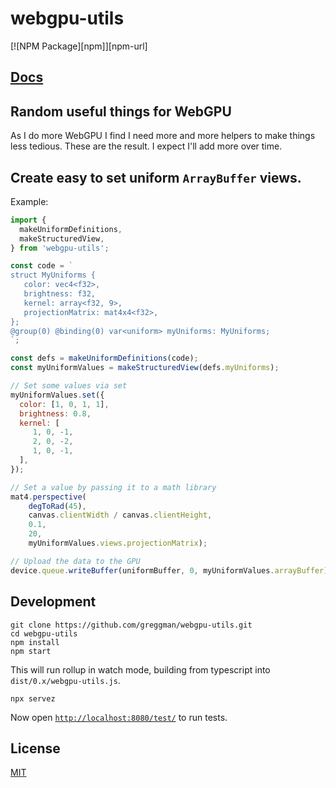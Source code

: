 # webgpu-utils

[![NPM Package][npm]][npm-url]

## [Docs](docs)

## Random useful things for WebGPU

As I do more WebGPU I find I need more and more helpers to make things
less tedious. These are the result. I expect I'll add more over time.

## Create easy to set uniform `ArrayBuffer` views.

Example:

```js
import {
  makeUniformDefinitions,
  makeStructuredView,
} from 'webgpu-utils';

const code = `
struct MyUniforms {
   color: vec4<f32>,
   brightness: f32,
   kernel: array<f32, 9>,
   projectionMatrix: mat4x4<f32>,
};
@group(0) @binding(0) var<uniform> myUniforms: MyUniforms;
`;

const defs = makeUniformDefinitions(code);
const myUniformValues = makeStructuredView(defs.myUniforms);

// Set some values via set
myUniformValues.set({
  color: [1, 0, 1, 1],
  brightness: 0.8,
  kernel: [
     1, 0, -1,
     2, 0, -2,
     1, 0, -1,
  ],
});

// Set a value by passing it to a math library
mat4.perspective(
    degToRad(45),
    canvas.clientWidth / canvas.clientHeight,
    0.1,
    20,
    myUniformValues.views.projectionMatrix);

// Upload the data to the GPU
device.queue.writeBuffer(uniformBuffer, 0, myUniformValues.arrayBuffer);
```

## Development

```
git clone https://github.com/greggman/webgpu-utils.git
cd webgpu-utils
npm install
npm start
```

This will run rollup in watch mode, building from typescript into
`dist/0.x/webgpu-utils.js`.

```
npx servez
```

Now open [`http://localhost:8080/test/`](http://localhost:8080/test/) to run tests.

## License

[MIT](LICENSE.md)

